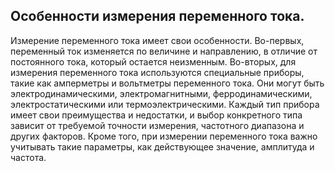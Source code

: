 ## Особенности измерения переменного тока.
Измерение переменного тока имеет свои особенности. Во-первых, переменный ток изменяется по величине и направлению, в отличие от постоянного тока, который остается неизменным. Во-вторых, для измерения переменного тока используются специальные приборы, такие как амперметры и вольтметры переменного тока. Они могут быть электродинамическими, электромагнитными, ферродинамическими, электростатическими или термоэлектрическими. Каждый тип прибора имеет свои преимущества и недостатки, и выбор конкретного типа зависит от требуемой точности измерения, частотного диапазона и других факторов. Кроме того, при измерении переменного тока важно учитывать такие параметры, как действующее значение, амплитуда и частота.

